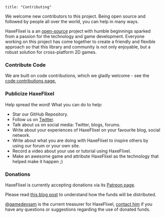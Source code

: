 ```
title: "Contributing"
```

We welcome new contributors to this project.
Being open source and followed by people all over the world, you can help in many ways.

HaxeFlixel is a an [open-source](http://en.wikipedia.org/wiki/Open-source_software) project with humble beginnings 
sparked from a passion for the technology and game development. Everyone working on this project has come together 
to create a friendly and flexible approach so that this library and community is not only enjoyable, but a robust solution for cross-platform 2D games.

### Contribute Code

We are built on code contributions, which we gladly welcome - see the [code contributions page.](/documentation/code-contributions)

### Publicize HaxeFlixel

Help spread the word! What you can do to help:

- Star our GitHub Repository.
- Follow us on [Twitter](https://twitter.com/haxeflixel).
- Talk about us on social media: Twitter, blogs, forums.
- Write about your experiences of HaxeFlixel on your favourite blog, social network.
- Write about what you are doing with HaxeFlixel to inspire others by using our forum or your own site.
- Record a video about your use or tutorial using HaxeFlixel.
- Make an awesome game and attribute HaxeFlixel as the technology that helped make it happen ;)

### Donations

HaxeFlixel is currently accepting donations via its [Patreon page](https://www.patreon.com/haxeflixel).

Please read [this blog post](http://haxeflixel.com/blog/02-HaxeFlixel-patreon/) to understand how the funds will be distributed.

[@gamedevsam](https://twitter.com/gamedevsam) is the current treasurer for HaxeFlixel, [contact him](http://sambatista.com/contact) if you have any questions or suggestions regarding the use of donated funds.
